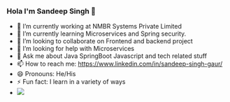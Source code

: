 ### Hola I'm Sandeep Singh 👋


- 🔭 I’m currently working at NMBR Systems Private Limited
- 🌱 I’m currently learning Microservices and Spring security.
- 👯 I’m looking to collaborate on Frontend and backend project
- 🤔 I’m looking for help with  Microservices 
- 💬 Ask me about Java SpringBoot Javascript and tech related stuff
- 📫 How to reach me: https://www.linkedin.com/in/sandeep-singh-gaur/
- 😄 Pronouns: He/His
- ⚡ Fun fact: I learn in a variety of ways
- <img src="https://github-readme-stats.vercel.app/api?username=SandeepSinghGaur&&show_icons=true&title_color=ffffff&icon_color=da7031&text_color=daf7dc&bg_color=151515">
